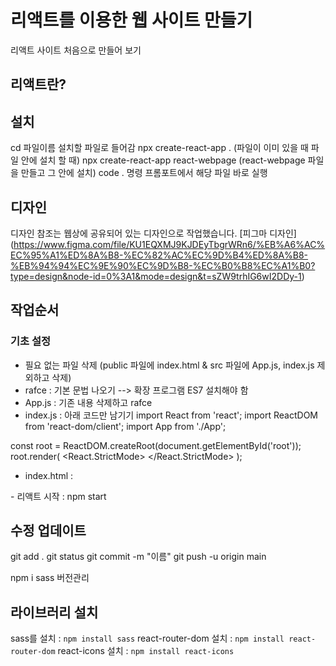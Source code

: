 # 리액트를 이용한 웹 사이트 만들기
리액트 사이트 처음으로 만들어 보기

## 리액트란?


## 설치
cd 파일이름 설치할 파일로 들어감
npx create-react-app . (파일이 이미 있을 때 파일 안에 설치 할 때)
npx create-react-app react-webpage (react-webpage 파일을 만들고 그 안에 설치)
code . 명령 프롬포트에서 해당 파일 바로 실행

## 디자인
디자인 참조는 웹상에 공유되어 있는 디자인으로 작업했습니다. [피그마 디자인] (https://www.figma.com/file/KU1EQXMJ9KJDEyTbgrWRn6/%EB%A6%AC%EC%95%A1%ED%8A%B8-%EC%82%AC%EC%9D%B4%ED%8A%B8-%EB%94%94%EC%9E%90%EC%9D%B8-%EC%B0%B8%EC%A1%B0?type=design&node-id=0%3A1&mode=design&t=sZW9trhIG6wI2DDy-1)

## 작업순서
### 기초 설정
- 필요 없는 파일 삭제 (public 파일에 index.html & src 파일에 App.js, index.js 제외하고 삭제)
- rafce : 기본 문법 나오기 --> 확장 프로그램 ES7 설치해야 함
- App.js : 기존 내용 삭제하고 rafce
- index.js : 아래 코드만 남기기
import React from 'react';
import ReactDOM from 'react-dom/client';
import App from './App';

const root = ReactDOM.createRoot(document.getElementById('root'));
root.render(
    <React.StrictMode>
        <App />
    </React.StrictMode>
);
- index.html :
<!DOCTYPE html>
<html lang="ko">
<head>
    <meta charset="UTF-8">
    <meta name="viewport" content="width=device-width, initial-scale=1.0">
    <title>리액트로 웹 사이트 만들기</title>
</head>
<body>
    <div id="root"></div>
</body>
</html>
- 리액트 시작 : npm start

## 수정 업데이트
git add .
git status
git commit -m "이름"
git push -u origin main

npm i sass 버전관리

## 라이브러리 설치
sass를 설치 : `npm install sass`
react-router-dom 설치 : `npm install react-router-dom`
react-icons 설치 : `npm install react-icons`